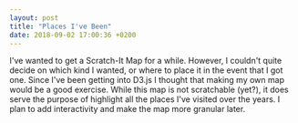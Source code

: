 ```yaml
---
layout: post
title: "Places I've Been"
date: 2018-09-02 17:00:36 +0200
---
```


<head>
    <script src="http://d3js.org/d3.v4.min.js" charset="utf-8"></script>
</head>

I've wanted to get a Scratch-It Map for a while. However, I couldn't quite decide on which kind I wanted, or where to place it in the event that I got one. Since I've been getting into D3.js I thought that making my own map would be a good exercise. While this map is not scratchable (yet?), it does serve the purpose of highlight all the places I've visited over the years. I plan to add interactivity and make the map more granular later.

<center><div class="svg-container" id='places-ive-been'></div></center>
<script type='text/javascript'  src='../../../../js/places-ive-been/places-ive-been.js'></script>
